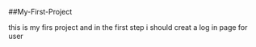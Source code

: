 ##My-First-Project




this is my firs project and in the first step i should creat a log in page for user
